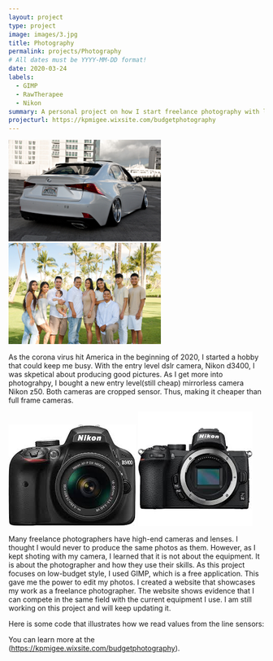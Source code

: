 ```yaml
---
layout: project
type: project
image: images/3.jpg
title: Photography
permalink: projects/Photography
# All dates must be YYYY-MM-DD format!
date: 2020-03-24
labels:
  - GIMP
  - RawTherapee
  - Nikon
summary: A personal project on how I start freelance photography with low-budget equipment.
projecturl: https://kpmigee.wixsite.com/budgetphotography
---
```


<div class="ui small rounded images">
  <img class="ui image" src="../images/car.JPG">
  <img class="ui image" src="../images/fam.JPG">
</div>

  As the corona virus hit America in the beginning of 2020, I started a hobby that could keep me busy.  With the entry level dslr camera, Nikon d3400, I was skpetical about producing good pictures. As I get more into photograhpy, I bought a new entry level(still cheap) mirrorless camera Nikon z50. Both cameras are cropped sensor. Thus, making it cheaper than full frame cameras.
  
  <div class="ui small rounded images">
  <img class="ui image" src="../images/nikon d.jfif">
  <img class="ui image" src="../images/nikon z.jfif">
</div>
  

  Many freelance photographers have high-end cameras and lenses. I thought I would never to produce the same photos as them. However, as I kept shoting with my camera, I learned that it is not about the equipment. It is about the photographer and how they use their skills. As this project focuses on low-budget style, I used GIMP, which is a free application. This gave me the power to edit my photos. I created a website that showcases my work as a freelance photographer. The website shows evidence that I can compete in the same field with the current equipment I use. I am still working on this project and will keep updating it.
  
 
Here is some code that illustrates how we read values from the line sensors:



You can learn more at the (https://kpmigee.wixsite.com/budgetphotography).



